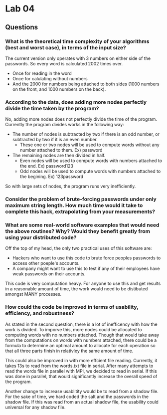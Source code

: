# Lab 04

## Questions

### What is the theoretical time complexity of your algorithms (best and worst case), in terms of the input size?

The current version only operates with 3 numbers on either side of the passwords.
So every word is calculated 2002 times over.
* Once for reading in the word
* Once for calulating without numbers
* And the 2000 for numbers being attached to both sides (1000 numbers on the front, and 1000 numbers on the back).



### According to the data, does adding more nodes perfectly divide the time taken by the program?

No, adding more nodes does not perfectly divide the time of the program. 
Currently the program divides works in the following way:

* The number of nodes is subtracted by two if there is an odd number, or subtracted by two if it is an even number. 
  * These one or two nodes will be used to compute words without any number attached to them. Ex) password
* The remaining nodes are then divided in half. 
  * Even nodes will be used to compute words with numbers attached to the end. Ex) password123
  * Odd nodes will be used to compute words with numbers attached to the begining. Ex) 123password
  
So with large sets of nodes, the program runs very inefficiently. 



### Consider the problem of brute-forcing passwords under only maximum string length. How much time would it take to complete this hack, extrapolating from your measurements?



### What are some real-world software examples that would need the above routines? Why? Would they benefit greatly from using your distributed code?

Off the top of my head, the only two practical uses of this software are:
  * Hackers who want to use this code to brute force peoples passwords to access other poeple's accounts.
  * A company might want to use this to test if any of their employees have weak passwords on their accounts.

This code is very computation heavy. 
For anyone to use this and get results in a reasonable amount of time, the work would need to be distibuted amongst MANY processes. 

### How could the code be improved in terms of usability, efficiency, and robustness?

As stated in the second question, there is a lot of inefficency with how the work is divided.
To imporve this, more nodes could be allocated to computing words with no numbers attached. 
Though that would take away from the computations on words with numbers attached, there could be a formula to determine an optimal amount to allocate for each operation so that all three parts finish in relativley the same amount of time.

This could also be improved in with more effcient file reading. 
Currently, it takes 13s to read from the words.txt file in serial. 
After many attempts to read the words file in parallel with MPI, we decided to read in serial. 
If this was done in parallel, that would significantly increase the overall speed of the program.

Another change to increase usablitity would be to read from a shadow file. 
For the sake of time, we hard coded the salt and the passwords in the shadow file.
If this was read from an actual shadow file, the usability could universal for any shadow file.
